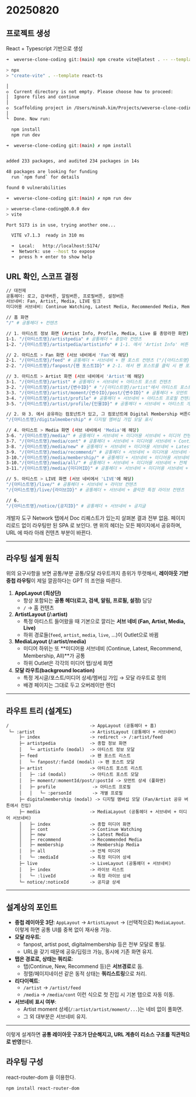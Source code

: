 # 20250820

## 프로젝트 생성

React + Typescript 기반으로 생성

```bash
➜  weverse-clone-coding git:(main) npm create vite@latest . -- --template react-ts

> npx
> "create-vite" . --template react-ts

│
◇  Current directory is not empty. Please choose how to proceed:
│  Ignore files and continue
│
◇  Scaffolding project in /Users/minah.kim/Projects/weverse-clone-coding...
│
└  Done. Now run:

  npm install
  npm run dev
```

```bash
➜  weverse-clone-coding git:(main) ✗ npm install


added 233 packages, and audited 234 packages in 14s

48 packages are looking for funding
  run `npm fund` for details

found 0 vulnerabilities
```

```bash
➜  weverse-clone-coding git:(main) ✗ npm run dev

> weverse-clone-coding@0.0.0 dev
> vite

Port 5173 is in use, trying another one...

  VITE v7.1.3  ready in 310 ms

  ➜  Local:   http://localhost:5174/
  ➜  Network: use --host to expose
  ➜  press h + enter to show help
```

## URL 확인, 스코프 결정

```bash
// 대전제
공통헤더: 로고, 검색버튼, 알림버튼, 프로필버튼, 설정버튼
서브네비: Fan, Artist, Media, LIVE 링크
미디어용 서브네비: Continue Watching, Latest Media, Recommended Media, Membership, See All Media 링크

// 홈 화면
"/" # 공통헤더 + 컨텐츠

// 1. 아티스트 정보 화면 (Artist Info, Profile, Media, Live 를 총망라한 화면)
1-1. "/{아티스트명}/artistpedia" # 공통헤더 + 총망라 컨텐츠
1-2. "/{아티스트명}/artistpedia/artistinfo" # 1-1. 에서 'Artist Info' 버튼 클릭하면 URL 바뀌면서 아티스트 정보가 모달로 표시됨

// 2. 아티스트 > Fan 화면 (서브 네비에서 'Fan'에 해당)
2-1. "/{아티스트명}/feed" # 공통헤더 + 서브네비 + 팬 포스트 컨텐츠 ("/{아티스트명}"로 액세스할 시에도 이 URL로 리다이렉트)
2-2. "/{아티스트명}/fanpost/{팬 포스트ID}" # 2-1. 에서 팬 포스트를 클릭 시 팬 포스트가 모달로 표시됨

// 3. 아티스트 > Artist 화면 (서브 네비에서 'Artist'에 해당)
3-1. "/{아티스트명}/artist" # 공통헤더 + 서브네비 + 아티스트 포스트 컨텐츠
3-2. "/{아티스트명}/artist/{변수ID}" # "/{아티스트명}/artist"에서 아티스트 포스트 클릭하면 아티스트 포스트가 모달로 표시됨
3-3. "/{아티스트명}/artist/moment/{변수ID}/post/{변수ID}" # 공통헤더 + 모먼트 컨텐츠 (서브네비 표시안됨)
3-4. "/{아티스트명}/artist/profile" # 공통헤더 + 서브네비 + 아티스트 프로필 컨텐츠
3-5. "/{아티스트명}/artist/profile/{인물ID}" # 공통헤더 + 서브네비 + 아티스트 개인 프로필 컨텐츠

// 2. 와 3. 에서 공유하는 컴포넌트가 있고, 그 컴포넌트에 Digital Membership 버튼이 있음. 해당 버튼 클릭 시 아래 모달 표시
"/{아티스트명}/digitalmembership" # 디지털 멤버십 가입 모달 표시

// 4. 아티스트 > Media 화면 (서브 네비에서 'Media'에 해당)
3-6. "/{아티스트명}/media/" # 공통헤더 + 서브네비 + 미디어용 서브네비 + 미디어 컨텐츠 (Latest Media, Recommended Media 등 총망라)
3-7. "/{아티스트명}/media/cont" # 공통헤더 + 서브네비 + 미디어용 서브네비 + Continue Watching 미디어 컨텐츠
3-8. "/{아티스트명}/media/new" # 공통헤더 + 서브네비 + 미디어용 서브네비 + Latest Media 미디어 컨텐츠
3-9. "/{아티스트명}/media/recommend/" # 공통헤더 + 서브네비 + 미디어용 서브네비 + Recommended Media 미디어 컨텐츠
3-10."/{아티스트명}/media/membership/" # 공통헤더 + 서브네비 + 미디어용 서브네비 + Membership 미디어 컨텐츠
3-10."/{아티스트명}/media/all/" # 공통헤더 + 서브네비 + 미디어용 서브네비 + 전체 미디어 컨텐츠
3-11."/{아티스트명}/media/{미디어ID}" # 공통헤더 + 서브네비 + 미디어용 서브네비 + 특정 미디어 컨텐츠

// 5. 아티스트 > LIVE 화면 (서브 네비에서 'LIVE'에 해당)
"/{아티스트명}/live/" # 공통헤더 + 서브네비 + 라이브 컨텐츠
"/{아티스트명}/live/{라이브ID}" # 공통헤더 + 서브네비 + 클릭한 특정 라이브 컨텐츠

// 6.
"/{아티스트명}/notice/{공지ID}" # 공통헤더 + 서브네비 + 공지글
```

개발자 도구 Network 탭에서 Doc 리퀘스트가 있는지 살펴본 결과 전부 없음. 페이지 리로드 없이 라우팅만 된 SPA 로 보인다.
맨 위의 헤더는 모든 페이지에서 공유하며, URL 에 따라 아래 컨텐츠 부분이 바뀐다.

------

## 라우팅 설계 원칙

위의 요구사항을 보면 공통/부분 공통/모달 라우트까지 층위가 뚜렷해서, **레이아웃 기반 중첩 라우팅**이 제일 깔끔하다는 GPT 의 조언을 따른다.

1. **AppLayout (최상단)**
   - 항상 포함되는 **공통 헤더(로고, 검색, 알림, 프로필, 설정)** 담당
   - `/` → 홈 컨텐츠
2. **ArtistLayout (/:artist)**
   - 특정 아티스트 들어왔을 때 기본으로 깔리는 **서브 네비 (Fan, Artist, Media, Live)**
   - 하위 경로들(`feed`, `artist`, `media`, `live`, …)이 Outlet으로 바뀜
3. **MediaLayout (/:artist/media)**
   - 미디어 하위는 또 **미디어용 서브네비 (Continue, Latest, Recommend, Membership, All)**가 공통
   - 하위 Outlet은 각각의 미디어 탭/상세 화면
4. **모달 라우트(background location)**
   - 특정 게시글/포스트/미디어 상세/멤버십 가입 → 모달 라우트로 정의
   - 배경 페이지는 그대로 두고 오버레이만 렌더

------

## 라우트 트리 (설계도)

```
/                               -> AppLayout (공통헤더 + 홈)
 └─ :artist                     -> ArtistLayout (공통헤더 + 서브네비)
     ├─ index                   -> redirect -> /:artist/feed
     ├─ artistpedia             -> 종합 정보 화면
     │   └─ artistinfo (modal)  -> 아티스트 정보 모달
     ├─ feed                    -> 팬 포스트 리스트
     │   └─ fanpost/:fanId (modal) -> 팬 포스트 모달
     ├─ artist                  -> 아티스트 포스트 리스트
     │   ├─ :id (modal)         -> 아티스트 포스트 모달
     │   ├─ moment/:momentId/post/:postId -> 모먼트 상세 (풀화면)
     │   ├─ profile              -> 아티스트 프로필
     │   │   └─ :personId        -> 개별 프로필
     ├─ digitalmembership (modal) -> 디지털 멤버십 모달 (Fan/Artist 공유 버튼에서 진입)
     ├─ media                   -> MediaLayout (공통헤더 + 서브네비 + 미디어 서브네비)
     │   ├─ index               -> 종합 미디어 화면
     │   ├─ cont                -> Continue Watching
     │   ├─ new                 -> Latest Media
     │   ├─ recommend           -> Recommended Media
     │   ├─ membership          -> Membership Media
     │   ├─ all                 -> 전체 미디어
     │   └─ :mediaId            -> 특정 미디어 상세
     ├─ live                    -> LiveLayout (공통헤더 + 서브네비)
     │   ├─ index               -> 라이브 리스트
     │   └─ :liveId             -> 특정 라이브 상세
     └─ notice/:noticeId        -> 공지글 상세
```

------

## 설계상의 포인트

- **중첩 레이아웃 3단**:
   `AppLayout` → `ArtistLayout` → (선택적으로) `MediaLayout`.
   이렇게 하면 공통 UI를 중복 없이 재사용 가능.
- **모달 라우트**:
  - fanpost, artist post, digitalmembership 등은 전부 모달로 통일.
  - URL을 갖기 때문에 공유/딥링크 가능, 동시에 기존 화면 유지.
- **탭은 경로로, 상태는 쿼리로**:
  - 탭(Continue, New, Recommend 등)은 **서브경로**로 둠.
  - 정렬/페이지네이션 같은 동적 상태는 **쿼리스트링**으로 처리.
- **리다이렉트**:
  - `/artist` → `/artist/feed`
  - `/media` → `/media/cont`
     이런 식으로 첫 진입 시 기본 탭으로 자동 이동.
- **서브네비 표시 여부**:
  - Artist moment 상세(`/:artist/artist/moment/...`)는 네비 없이 풀화면.
  - 그 외 대부분은 서브네비 유지.

------

이렇게 설계하면 **공통 레이아웃 구조가 단순해지고, URL 계층이 리소스 구조를 직관적으로 반영**한다.

## 라우팅 구성

react-router-dom 을 이용한다.

```bash
npm install react-router-dom
```


